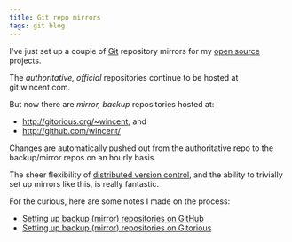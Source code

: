 ```yaml
---
title: Git repo mirrors
tags: git blog
---
```


I've just set up a couple of [Git](/wiki/Git) repository mirrors for my [open source](/wiki/open_source) projects.

The _authoritative, official_ repositories continue to be hosted at git.wincent.com.

But now there are _mirror, backup_ repositories hosted at:

-   <http://gitorious.org/~wincent>; and
-   <http://github.com/wincent/>

Changes are automatically pushed out from the authoritative repo to the backup/mirror repos on an hourly basis.

The sheer flexibility of [distributed version control](/wiki/distributed_version_control), and the ability to trivially set up mirrors like this, is really fantastic.

For the curious, here are some notes I made on the process:

-   [Setting up backup (mirror) repositories on GitHub](/wiki/Setting_up_backup_%28mirror%29_repositories_on_GitHub)
-   [Setting up backup (mirror) repositories on Gitorious](/wiki/Setting_up_backup_%28mirror%29_repositories_on_Gitorious)
